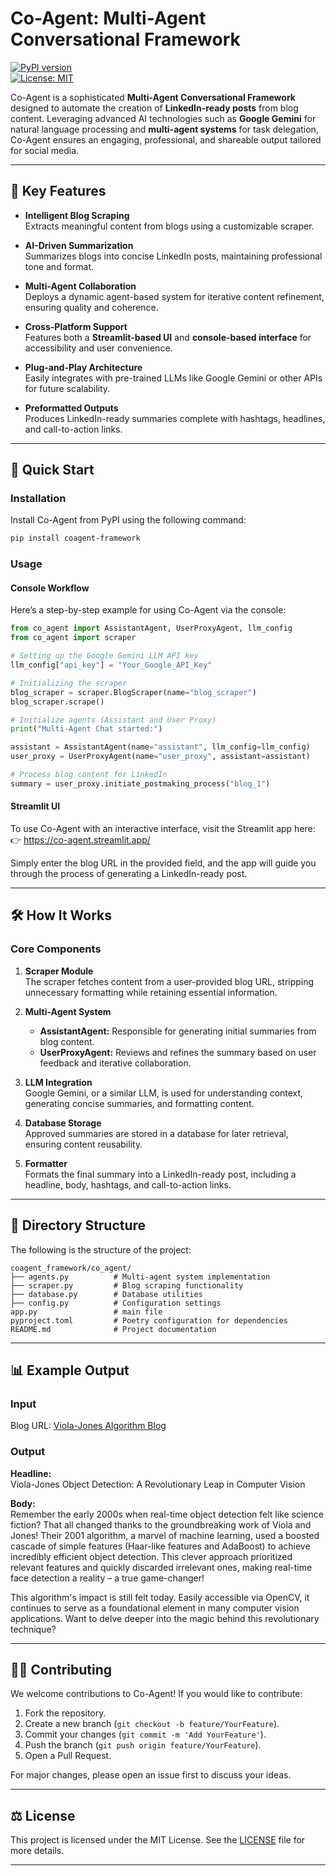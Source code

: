 # Co-Agent: Multi-Agent Conversational Framework  

[![PyPI version](https://badge.fury.io/py/coagent-framework.svg)](https://pypi.org/project/coagent-framework/)  
[![License: MIT](https://img.shields.io/badge/License-MIT-yellow.svg)](https://opensource.org/licenses/MIT)  

Co-Agent is a sophisticated **Multi-Agent Conversational Framework** designed to automate the creation of **LinkedIn-ready posts** from blog content. Leveraging advanced AI technologies such as **Google Gemini** for natural language processing and **multi-agent systems** for task delegation, Co-Agent ensures an engaging, professional, and shareable output tailored for social media.  

---

## 🌟 Key Features  

- **Intelligent Blog Scraping**  
   Extracts meaningful content from blogs using a customizable scraper.  

- **AI-Driven Summarization**  
   Summarizes blogs into concise LinkedIn posts, maintaining professional tone and format.  

- **Multi-Agent Collaboration**  
   Deploys a dynamic agent-based system for iterative content refinement, ensuring quality and coherence.  

- **Cross-Platform Support**  
   Features both a **Streamlit-based UI** and **console-based interface** for accessibility and user convenience.  

- **Plug-and-Play Architecture**  
   Easily integrates with pre-trained LLMs like Google Gemini or other APIs for future scalability.  

- **Preformatted Outputs**  
   Produces LinkedIn-ready summaries complete with hashtags, headlines, and call-to-action links.  

---

## 🚀 Quick Start  

### Installation  

Install Co-Agent from PyPI using the following command:  

```bash
pip install coagent-framework
```  


### Usage  

#### Console Workflow  

Here’s a step-by-step example for using Co-Agent via the console:  

```python
from co_agent import AssistantAgent, UserProxyAgent, llm_config
from co_agent import scraper

# Setting up the Google Gemini LLM API key
llm_config["api_key"] = "Your_Google_API_Key"

# Initializing the scraper
blog_scraper = scraper.BlogScraper(name="blog_scraper")
blog_scraper.scrape()   

# Initialize agents (Assistant and User Proxy)
print("Multi-Agent Chat started:")

assistant = AssistantAgent(name="assistant", llm_config=llm_config)
user_proxy = UserProxyAgent(name="user_proxy", assistant=assistant)

# Process blog content for LinkedIn
summary = user_proxy.initiate_postmaking_process("blog_1")
```  

#### Streamlit UI  
To use Co-Agent with an interactive interface, visit the Streamlit app here:
👉 https://co-agent.streamlit.app/

Simply enter the blog URL in the provided field, and the app will guide you through the process of generating a LinkedIn-ready post.

---

## 🛠️ How It Works  

### Core Components  

1. **Scraper Module**  
   The scraper fetches content from a user-provided blog URL, stripping unnecessary formatting while retaining essential information.  

2. **Multi-Agent System**  
   - **AssistantAgent:** Responsible for generating initial summaries from blog content.  
   - **UserProxyAgent:** Reviews and refines the summary based on user feedback and iterative collaboration.  

3. **LLM Integration**  
   Google Gemini, or a similar LLM, is used for understanding context, generating concise summaries, and formatting content.  

4. **Database Storage**  
   Approved summaries are stored in a database for later retrieval, ensuring content reusability.  

5. **Formatter**  
   Formats the final summary into a LinkedIn-ready post, including a headline, body, hashtags, and call-to-action links.  

---

## 📂 Directory Structure  

The following is the structure of the project:  

```
coagent_framework/co_agent/
├── agents.py          # Multi-agent system implementation
├── scraper.py         # Blog scraping functionality
├── database.py        # Database utilities
├── config.py          # Configuration settings
app.py                 # main file
pyproject.toml         # Poetry configuration for dependencies
README.md              # Project documentation
```  

---

## 📊 Example Output  

### Input  

Blog URL: [Viola-Jones Algorithm Blog](https://medium.com/@pvt.dhruvkumar/viola-jones-algorithm-a-miracle-5e10085aba50)  

### Output  

**Headline:**  
Viola-Jones Object Detection: A Revolutionary Leap in Computer Vision  

**Body:**  
Remember the early 2000s when real-time object detection felt like science fiction? That all changed thanks to the groundbreaking work of Viola and Jones! Their 2001 algorithm, a marvel of machine learning, used a boosted cascade of simple features (Haar-like features and AdaBoost) to achieve incredibly efficient object detection. This clever approach prioritized relevant features and quickly discarded irrelevant ones, making real-time face detection a reality – a true game-changer!

This algorithm's impact is still felt today. Easily accessible via OpenCV, it continues to serve as a foundational element in many computer vision applications. Want to delve deeper into the magic behind this revolutionary technique? 

---

## 🧑‍💻 Contributing  

We welcome contributions to Co-Agent! If you would like to contribute:  

1. Fork the repository.  
2. Create a new branch (`git checkout -b feature/YourFeature`).  
3. Commit your changes (`git commit -m 'Add YourFeature'`).  
4. Push the branch (`git push origin feature/YourFeature`).  
5. Open a Pull Request.  

For major changes, please open an issue first to discuss your ideas.  

---

## ⚖️ License  

This project is licensed under the MIT License. See the [LICENSE](LICENSE) file for more details.  

---
